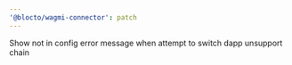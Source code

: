 ```yaml
---
'@blocto/wagmi-connector': patch
---
```


Show not in config error message when attempt to switch dapp unsupport chain
